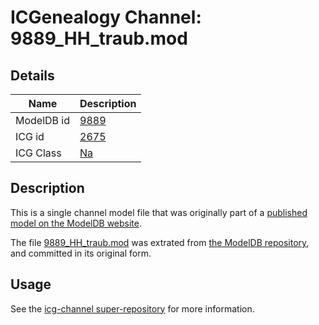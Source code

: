 # ICGenealogy Channel: 9889\_HH\_traub.mod

## Details

Name | Description
---- | -----------
ModelDB id | [9889](http://senselab.med.yale.edu/ModelDB/ShowModel.cshtml?model=9889)
ICG id | [2675](http://icg.neurotheory.ox.ac.uk/channels/2/2675)
ICG Class | [Na](http://icg.neurotheory.ox.ac.uk/channels/2)

## Description

This is a single channel model file that was originally part of a [published model on the ModelDB website](http://senselab.med.yale.edu/mModelDB/ShowModel.cshtml?model=9889).

The file [9889\_HH\_traub.mod](9889_HH_traub.mod) was extrated from [the ModelDB repository](http://senselab.med.yale.edu/ModelDB/ShowModel.cshtml?model=9889), and committed in its original form.

## Usage

See the [icg-channel super-repository](https://github.com/icgenealogy/icg-channels) for more information.